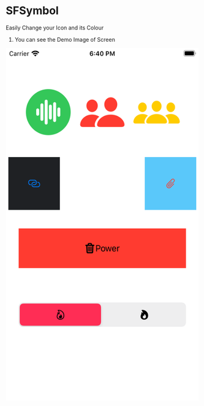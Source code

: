 # SFSymbol
Easily Change your Icon and its Colour 
1. You can see the Demo Image of Screen

<img src="Image Demo/SFSymbol.png" width="530" height="920">
